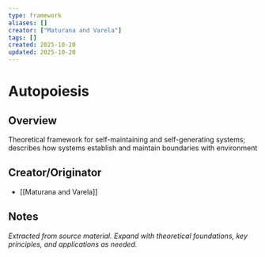 ```yaml
---
type: framework
aliases: []
creator: ["Maturana and Varela"]
tags: []
created: 2025-10-20
updated: 2025-10-20
---
```


# Autopoiesis

## Overview

Theoretical framework for self-maintaining and self-generating systems; describes how systems establish and maintain boundaries with environment

## Creator/Originator

- [[Maturana and Varela]]

## Notes

*Extracted from source material. Expand with theoretical foundations, key principles, and applications as needed.*
